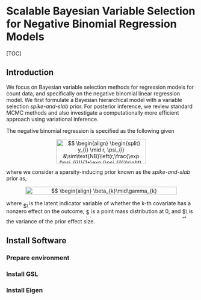 # Scalable Bayesian Variable Selection for Negative Binomial Regression Models

[TOC]

## Introduction
We focus on Bayesian variable selection methods for regression models for count data, and specifically on the negative binomial  linear regression model. We first formulate a Bayesian hierarchical model with a variable selection *spike-and-slab* prior. For posterior inference, we review standard MCMC methods and also investigate a computationally more efficient approach using variational inference.

The negative binomial regression is specified as the following given 


<p align="center"><img alt="$$&#10;\begin{align}&#10;\begin{split}&#10;y_{i} \mid r, \psi_{i} &amp;\sim\text{NB}\left(r,\frac{\exp (\psi_{i})}{1+\exp (\psi_{i})}\right), \\&#10;\psi_{i}  &amp; =\beta_{0}+{\boldsymbol{x}}_{i}^{T}{\boldsymbol{\beta}}. &#10;\end{split}&#10;\end{align}&#10;$$" src="svgs/eb8f89e1e1375c7862f8a0a3cb679979.svg" align="middle" width="238.41509009999996pt" height="64.7419245pt"/></p>

where we consider a sparsity-inducing prior known as the *spike-and-slab* prior as,
<p align="center"><img alt="$$&#10;\begin{align}&#10;\beta_{k}\mid\gamma_{k} \sim\gamma_{k}\text{Normal}\left(0,\sigma_{\beta}^{2}\right)+\left(1-\gamma_{k}\right)\delta_{0},\quad k=1,\cdots,p,&#10;\end{align}&#10;$$" src="svgs/77eb4acc988d1e41d7674cd88ec0442c.svg" align="middle" width="401.53105079999995pt" height="20.50407645pt"/></p>
where <img alt="$\gamma_{k}$" src="svgs/0be70542d78d255d114877bcf3e2b091.svg?invert_in_darkmode" align="middle" width="15.77667134999999pt" height="14.15524440000002pt"/>is the latent indicator variable of whether the k-th covariate has a nonzero effect on the outcome, <img alt="$\delta_{0}$" src="svgs/e4d57a6b757d7da2ca852e9d5d1ceee6.svg" align="middle" width="13.858486949999989pt" height="22.831056599999986pt"/>is a point mass distribution at 0, and <img alt="$\sigma_{\beta}^{2}$" src="svgs/c5b9a9fd5941f24be0e2dbdae5d496d2.svg" align="middle" width="17.43826424999999pt" height="26.76175259999998pt"/>is the variance of the prior effect size.


## Install Software
### Prepare environment


### Install GSL
### Install Eigen









